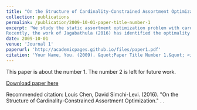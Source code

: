 ```yaml
---
title: "On the Structure of Cardinality-Constrained Assortment Optimization"
collection: publications
permalink: /publication/2009-10-01-paper-title-number-1
excerpt: 'We study the static assortment optimization problem with cardinality constraints, i.e., the problem of offering an assortment of items of constrained size that will maximize expected revenue. This is generally regarded as a challenging problem, with identified hardness results in the existing literature for a number of popular and/or well-studied choice models. Motivated by existing approaches in the unconstrained setting that find successful exploitation of identified structure to devise either exact or approximate solution methods, we introduce another structural property of possible interest for study in the cardinality constrained setting.
Recently, the work of Jagabathula (2016) has identified the optimality of a local search method for the cardinality constrained static assortment problem under Multinomial Logit (MNL) Choice, making MNL a rare case study of tractability among cardinality constrained problems. So we first revisit the MNL constrained assortment problem under a new lens in search of structure that explains its “tractability.” Following this, we study the extent to which this property holds in other choice models. Indeed, we find that local search is optimal for some other choice models, and remains so even under more generalized cardinality constraints. Finally, we provide and test some algorithms (which require black-box access to the expected revenue function) that can be applied to the joint assortment and pricing problem under certain choice models, showing favorable performance small to moderate-sized problems against some current approaches.'
date: 2009-10-01
venue: 'Journal 1'
paperurl: 'http://academicpages.github.io/files/paper1.pdf'
citation: 'Your Name, You. (2009). &quot;Paper Title Number 1.&quot; <i>Journal 1</i>. 1(1).'
---
```

This paper is about the number 1. The number 2 is left for future work.

[Download paper here](http://academicpages.github.io/files/paper1.pdf)

Recommended citation: Louis Chen, David Simchi-Levi. (2016). "On the Structure of Cardinality-Constrained Assortment Optimization." <i></i>. .
